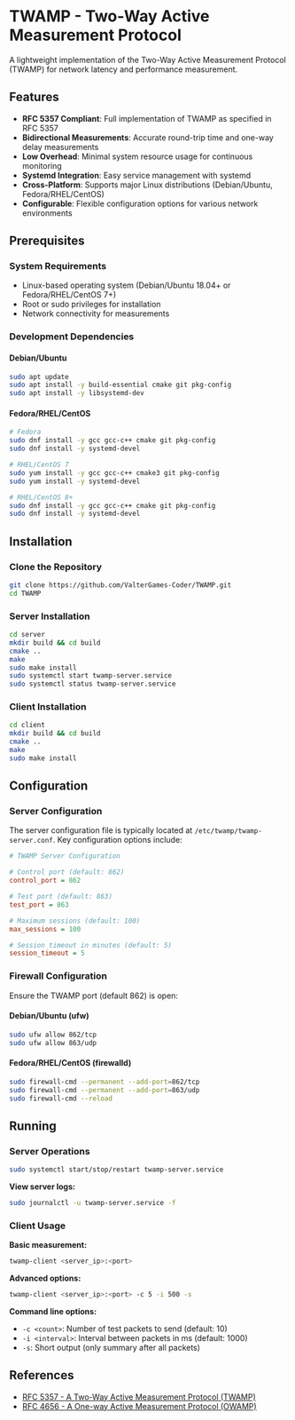 # TWAMP - Two-Way Active Measurement Protocol

A lightweight implementation of the Two-Way Active Measurement Protocol (TWAMP) for network latency and performance measurement.

## Features

- **RFC 5357 Compliant**: Full implementation of TWAMP as specified in RFC 5357
- **Bidirectional Measurements**: Accurate round-trip time and one-way delay measurements
- **Low Overhead**: Minimal system resource usage for continuous monitoring
- **Systemd Integration**: Easy service management with systemd
- **Cross-Platform**: Supports major Linux distributions (Debian/Ubuntu, Fedora/RHEL/CentOS)
- **Configurable**: Flexible configuration options for various network environments

## Prerequisites

### System Requirements
- Linux-based operating system (Debian/Ubuntu 18.04+ or Fedora/RHEL/CentOS 7+)
- Root or sudo privileges for installation
- Network connectivity for measurements

### Development Dependencies

#### Debian/Ubuntu
```bash
sudo apt update
sudo apt install -y build-essential cmake git pkg-config
sudo apt install -y libsystemd-dev
```

#### Fedora/RHEL/CentOS
```bash
# Fedora
sudo dnf install -y gcc gcc-c++ cmake git pkg-config
sudo dnf install -y systemd-devel

# RHEL/CentOS 7
sudo yum install -y gcc gcc-c++ cmake3 git pkg-config
sudo yum install -y systemd-devel

# RHEL/CentOS 8+
sudo dnf install -y gcc gcc-c++ cmake git pkg-config
sudo dnf install -y systemd-devel
```

## Installation

### Clone the Repository
```bash
git clone https://github.com/ValterGames-Coder/TWAMP.git
cd TWAMP
```

### Server Installation

   ```bash
   cd server
   mkdir build && cd build
   cmake ..
   make
   sudo make install
   sudo systemctl start twamp-server.service
   sudo systemctl status twamp-server.service
   ```

### Client Installation

   ```bash
   cd client
   mkdir build && cd build
   cmake ..
   make
   sudo make install
   ```

## Configuration

### Server Configuration
The server configuration file is typically located at `/etc/twamp/twamp-server.conf`. Key configuration options include:

```ini
# TWAMP Server Configuration

# Control port (default: 862)
control_port = 862

# Test port (default: 863)
test_port = 863

# Maximum sessions (default: 100)
max_sessions = 100

# Session timeout in minutes (default: 5)
session_timeout = 5
```

### Firewall Configuration
Ensure the TWAMP port (default 862) is open:

#### Debian/Ubuntu (ufw)
```bash
sudo ufw allow 862/tcp
sudo ufw allow 863/udp
```

#### Fedora/RHEL/CentOS (firewalld)
```bash
sudo firewall-cmd --permanent --add-port=862/tcp
sudo firewall-cmd --permanent --add-port=863/udp
sudo firewall-cmd --reload
```

## Running

### Server Operations

```bash
sudo systemctl start/stop/restart twamp-server.service
```

**View server logs:**
```bash
sudo journalctl -u twamp-server.service -f
```

### Client Usage

**Basic measurement:**
```bash
twamp-client <server_ip>:<port>
```

**Advanced options:**
```bash
twamp-client <server_ip>:<port> -c 5 -i 500 -s
```

**Command line options:**

- `-c <count>`: Number of test packets to send (default: 10)
- `-i <interval>`: Interval between packets in ms (default: 1000)
- `-s`: Short output (only summary after all packets)

## References

- [RFC 5357 - A Two-Way Active Measurement Protocol (TWAMP)](https://tools.ietf.org/html/rfc5357)
- [RFC 4656 - A One-way Active Measurement Protocol (OWAMP)](https://tools.ietf.org/html/rfc4656)
